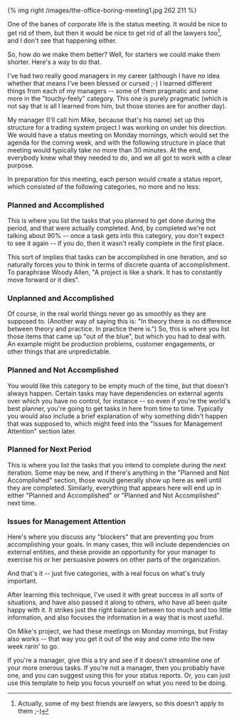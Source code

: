 {% img right /images/the-office-boring-meeting1.jpg 262 211 %} 

One of the banes of corporate life is the status meeting.  It would be nice to get rid of them, but then it would be nice to 
get rid of all the lawyers too[^1], and I don't see that happening either.  

So, how do we make them better?
Well, for starters we could make them shorter.  Here's a way to do that.  

<!--more-->

I've had two really good managers in my career (although I have no idea whether
that means I've been blessed or cursed ;-) I learned different things from each of my managers -- some of them pragmatic and
some more in the "touchy-feely" category. This one is purely pragmatic (which
is not say that is all I learned from him, but those stories are for another day).

My manager (I'll call him Mike, because that's his name) set up this structure
for a trading system project I was working on under his direction. We would have
a status meeting on Monday mornings, which would set the agenda for the coming
week, and with the following structure in place that meeting would typically take no more
than 30 minutes. At the end, everybody knew what they needed to do, and we all
got to work with a clear purpose.

In preparation for this meeting, each person would create a status report, which consisted of the following categories, no more
and no less:

### Planned and Accomplished

This is where you list the tasks that you planned to get done during the
period, and that were actually completed. And, by completed we're not talking
about 90% -- once a task gets into this category, you don't expect to see it
again -- if you do, then it wasn't really complete in the first place.

This sort of implies that tasks can be accomplished in one iteration, and so naturally
forces you to think in terms of discrete quanta of accomplishment.  To paraphrase Woody Allen,
"A project is like a shark.  It has to constantly move forward or it dies".  

### Unplanned and Accomplished

Of course, in the real world things never go as smoothly as they are supposed
to. (Another way of saying this is: "In theory there is no difference between
theory and practice. In practice there is.") So, this is where you list those
items that came up "out of the blue", but which you had to deal with. An example
might be production problems, customer engagements, or other things that are
unpredictable.

### Planned and Not Accomplished

You would like this category to be empty much of the time, but that doesn't
always happen. Certain tasks may have dependencies on external agents over which
you have no control, for instance -- so even if you're the world's best planner,
you're going to get tasks in here from time to time. Typically you would also
include a brief explanation of why something didn't happen that was supposed to,
which might feed into the "Issues for Management Attention" section later.

### Planned for Next Period

This is where you list the tasks that you intend to complete during the next
iteration. Some may be new, and if there's anything in the "Planned and Not
Accomplished" section, those would generally show up here as well until they are
completed. Similarly, everything that appears here will end up in either
"Planned and Accomplished" or "Planned and Not Accomplished" next time.

### Issues for Management Attention

Here's where you discuss any "blockers" that are preventing you from
accomplishing your goals. In many cases, this will include dependencies on
external entities, and these provide an opportunity for your manager to exercise his
or her persuasive powers on other parts of the organization.

And that's it -- just five categories, with a real focus on what's truly important.

After learning this technique, I've used it with great success in all sorts of
situations, and have also passed it along to others, who have all been quite happy with it. 
It strikes just the right balance between too much and too little
information, and also focuses the information in a way that is most useful.

On Mike's project, we had these meetings on Monday mornings, but Friday also
works -- that way you get it out of the way and come into the new week rarin' to
go.

If you're a manager, give this a try and see if it doesn't streamline one of
your more onerous tasks. If you're not a manager, then you probably have one,
and you can suggest using this for your status reports. Or, you can just use
this template to help you focus yourself on what you need to be doing.

[^1]:  Actually, some of my best friends are lawyers, so this doesn't apply to them ;-)